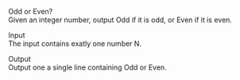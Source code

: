 Odd or Even? <br>
Given an integer number, output Odd if it is odd, or Even if it is even.

Input <br>
The input contains exatly one number N.

Output <br>
Output one a single line containing Odd or Even.
